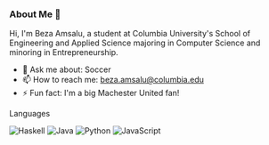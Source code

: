 ### About Me 👋

Hi, I'm Beza Amsalu, a student at Columbia University's School of Engineering and Applied Science majoring in Computer Science and minoring in Entrepreneurship. 

- 💬 Ask me about: Soccer 
- 📫 How to reach me: beza.amsalu@columbia.edu
- ⚡ Fun fact: I'm a big Machester United fan!

Languages

![Haskell](https://img.shields.io/badge/Haskell-5e5086?style=for-the-badge&logo=haskell&logoColor=white)
![Java](https://img.shields.io/badge/java-%23ED8B00.svg?style=for-the-badge&logo=java&logoColor=white)
![Python](https://img.shields.io/badge/python-3670A0?style=for-the-badge&logo=python&logoColor=ffdd54)
![JavaScript](https://img.shields.io/badge/javascript-%23323330.svg?style=for-the-badge&logo=javascript&logoColor=%23F7DF1E)
